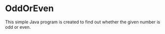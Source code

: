 # OddOrEven
This simple Java program is created to find out whether the given number is odd or even.
